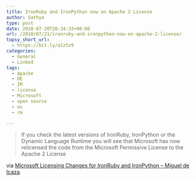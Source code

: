 ```yaml
---
title: IronRuby and IronPython now on Apache 2 License
author: Sathya
type: post
date: 2010-07-20T20:34:33+00:00
url: /2010/07/21/ironruby-and-ironpython-now-on-apache-2-license/
topsy_short_url:
  - https://bit.ly/a1z5z9
categories:
  - General
  - Linked
tags:
  - Apache
  - DE
  - IM
  - license
  - Microsoft
  - open source
  - os
  - rm

---
```

> If you check the latest versions of IronRuby, IronPython or the Dynamic Language Runtime you will see that Microsoft has now relicensed the code from the Microsoft Permissive License to the Apache 2 License

via [Microsoft Licensing Changes for IronRuby and IronPython &#8211; Miguel de Icaza][1].

 [1]: https://tirania.org/blog/archive/2010/Jul-17-1.html
